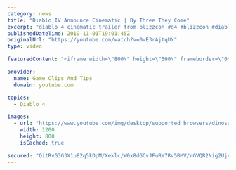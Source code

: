 ```yaml
---
category: news
title: "Diablo IV Announce Cinematic | By Three They Come"
excerpt: "diablo 4 cinematic trailer from blizzcon #d4 #blizzcon #diablo."
publishedDateTime: 2019-11-01T19:01:45Z
originalUrl: "https://youtube.com/watch?v=0vE3rAjtqUY"
type: video

featuredContent: "<iframe width=\"800\" height=\"500\" frameborder=\"0\" src=\"https://www.youtube.com/embed/0vE3rAjtqUY\" allow=\"accelerometer; autoplay; encrypted-media; gyroscope; picture-in-picture\" allowfullscreen></iframe>"

provider:
  name: Game Clips And Tips
  domain: youtube.com

topics:
  - Diablo 4

images:
  - url: "https://www.youtube.com/img/desktop/supported_browsers/dinosaur.png"
    width: 1200
    height: 800
    isCached: true

secured: "QitRvG3G3X1u82q5kDpM/Xeklc/W0x8dGCvJFuRY7Rv5BMV/rGVQR2Nig2UjrGPt0lFFQMrOtYQ1HQFu5ukqRIv8WB3dCGhpPQPMG2LyXq8RxqAFZRrismnYSnXtTBWD6Q/fxTbHbqAlhjjy5uzKJ4E89m0TTbq0EAi2vIhRoQgwobClGFFhHL2bRLFG1ZCHADqhIGlixTovKADk6+/2mpDN/kB9qo/fGHeJRIviCmOIDcZ6iXcLzMN67LjrRq1O7NyAGfBIf3HTbrQq5fPTQ6TxqysMmYA9GGEOPCQruJqxrHl1NWRN/2SbunfppXh4RSAnGL3SjuWAHuo63VBZPPKV8rxxQDDQJOH2uHMshiH6vZuG3JmZemPy0inlddWNCgh3TfQYesPwLyKrnuy5kA==;DtrsRQ1JtyBJy7kwxmEgNw=="
---
```


